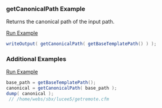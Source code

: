 ### getCanonicalPath Example

 Returns the canonical path of the input path.

<a href="https://try.boxlang.io/?code=eJwrL8osSfUvLSkoLdFQSE8tcU7My8%2FLTE7MCUgsyQCLOCUWp4ak5hbkJJakggU1FYDQmgsAiaEUTg%3D%3D" target="_blank">Run Example</a>

```java
writeOutput( getCanonicalPath( getBaseTemplatePath() ) );

```


### Additional Examples

<a href="https://try.boxlang.io/?code=eJxLSixOjS9ILMlQsFVITy1xAnJDUnMLchJLUgOAohqa1lzJiXn5eZnJiTkQJc4wLlheIQluAFBpSmlugYYCQgNQSEFfX0E%2FIz83Vb88NalYvzipQj%2BnNDk11VQfaFZRam5%2BSapeclouFwDd4y8X" target="_blank">Run Example</a>

```java
base_path = getBaseTemplatePath();
canonical = getCanonicalPath( base_path );
dump( canonical );
 // /home/webs/sbx/lucee5/getremote.cfm

```


